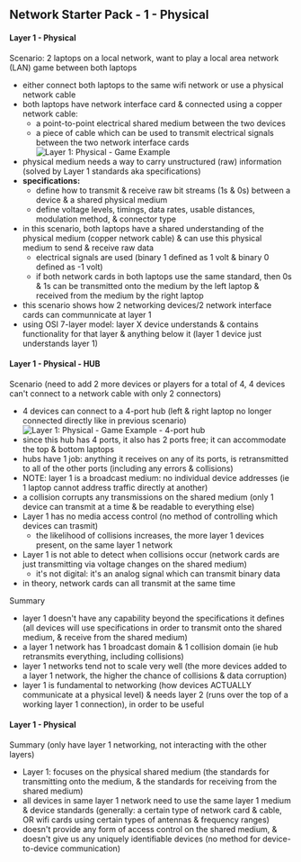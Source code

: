 ## Network Starter Pack - 1 - Physical ##

#### Layer 1 - Physical ####
Scenario: 2 laptops on a local network, want to play a local area network (LAN) game between both laptops
* either connect both laptops to the same wifi network or use a physical network cable
* both laptops have network interface card & connected using a copper network cable:
  * a point-to-point electrical shared medium between the two devices
  * a piece of cable which can be used to transmit electrical signals between the two network interface cards
![Layer 1: Physical - Game Example](https://i.postimg.cc/vHDd51yn/image5.png)
* physical medium needs a way to carry unstructured (raw) information (solved by Layer 1 standards aka specifications)
* **specifications:**
  * define how to transmit & receive raw bit streams (1s & 0s) between a device & a shared physical medium
  * define voltage levels, timings, data rates, usable distances, modulation method, & connector type
* in this scenario, both laptops have a shared understanding of the physical medium (copper network cable) & can use this physical medium to send & receive raw data
  * electrical signals are used (binary 1 defined as 1 volt & binary 0 defined as -1 volt)
  * if both network cards in both laptops use the same standard, then 0s & 1s can be transmitted onto the medium by the left laptop & received from the medium by the right laptop
* this scenario shows how 2 networking devices/2 network interface cards can communnicate at layer 1
* using OSI 7-layer model: layer X device understands & contains functionality for that layer & anything below it (layer 1 device just understands layer 1) 
#### Layer 1 - Physical - HUB ####
Scenario (need to add 2 more devices or players for a total of 4, 4 devices can't connect to a network cable with only 2 connectors)
* 4 devices can connect to a 4-port hub (left & right laptop no longer connected directly like in previous scenario)
![Layer 1: Physical - Game Example - 4-port hub](https://i.postimg.cc/W1t02Kfp/image7.png)
* since this hub has 4 ports, it also has 2 ports free; it can accommodate the top & bottom laptops
* hubs have 1 job: anything it receives on any of its ports, is retransmitted to all of the other ports (including any errors & collisions)
* NOTE: layer 1 is a broadcast medium: no individual device addresses (ie 1 laptop cannot address traffic directly at another)
* a collision corrupts any transmissions on the shared medium (only 1 device can transmit at a time & be readable to everything else)
* Layer 1 has no media access control (no method of controlling which devices can trasmit)
  * the likelihood of collisions increases, the more layer 1 devices present, on the same layer 1 network
* Layer 1 is not able to detect when collisions occur (network cards are just transmitting via voltage changes on the shared medium) 
  * it's not digital: it's an analog signal which can transmit binary data 
* in theory, network cards can all transmit at the same time

Summary
* layer 1 doesn't have any capability beyond the specifications it defines (all devices will use specifications in order to transmit onto the shared medium, & receive from the shared medium)
* a layer 1 network has 1 broadcast domain & 1 collision domain (ie hub retransmits everything, including collisions)
* layer 1 networks tend not to scale very well (the more devices added to a layer 1 network, the higher the chance of collisions & data corruption)
* layer 1 is fundamental to networking (how devices ACTUALLY communicate at a physical level) & needs layer 2 (runs over the top of a working layer 1 connection), in order to be useful  
#### Layer 1 - Physical ####
Summary (only have layer 1 networking, not interacting with the other layers)
* Layer 1: focuses on the physical shared medium (the standards for transmitting onto the medium, & the standards for receiving from the shared medium)
* all devices in same layer 1 network need to use the same layer 1 medium & device standards (generally: a certain type of network card & cable, OR wifi cards using certain types of antennas & frequency ranges)
* doesn't provide any form of access control on the shared medium, & doesn't give us any uniquely identifiable devices (no method for device-to-device communication)
    


